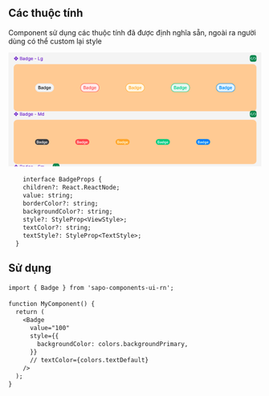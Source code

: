 
## Các thuộc tính

Component sử dụng các thuộc tính đã được định nghĩa sẵn, ngoài ra người dùng có thể custom lại style

![Badge](./src/assets/images/badge.png)

```tsx
    interface BadgeProps {
    children?: React.ReactNode;
    value: string;
    borderColor?: string;
    backgroundColor?: string;
    style?: StyleProp<ViewStyle>;
    textColor?: string;
    textStyle?: StyleProp<TextStyle>;
  }
```

## Sử dụng

```tsx
import { Badge } from 'sapo-components-ui-rn';

function MyComponent() {
  return (
    <Badge
      value="100"
      style={{
        backgroundColor: colors.backgroundPrimary,
      }}
      // textColor={colors.textDefault}
    />
  );
}
```

